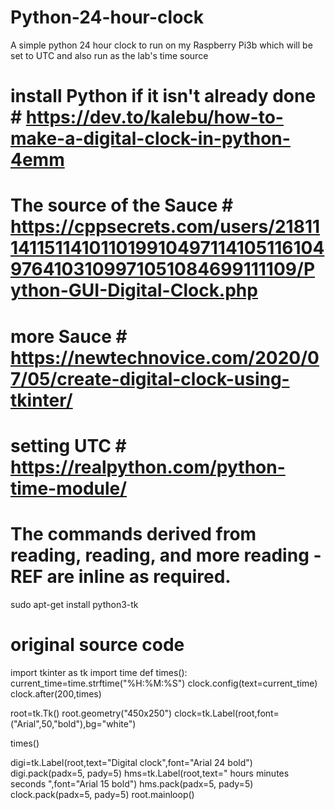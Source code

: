# Python-24-hour-clock
A simple python 24 hour clock to run on my Raspberry Pi3b which will be set to UTC and also run as the lab's time source

# install Python if it isn't already done # https://dev.to/kalebu/how-to-make-a-digital-clock-in-python-4emm
# The source of the Sauce # https://cppsecrets.com/users/218111411511410110199104971141051161049764103109971051084699111109/Python-GUI-Digital-Clock.php
# more Sauce # https://newtechnovice.com/2020/07/05/create-digital-clock-using-tkinter/
# setting UTC # https://realpython.com/python-time-module/


# The commands derived from reading, reading, and more reading - REF are inline as required.
sudo apt-get install python3-tk


# original source code #
import tkinter as tk
import time 
def times():
current_time=time.strftime("%H:%M:%S") 
clock.config(text=current_time)
clock.after(200,times)

root=tk.Tk()
root.geometry("450x250")
clock=tk.Label(root,font=("Arial",50,"bold"),bg="white")

times()

digi=tk.Label(root,text="Digital clock",font="Arial 24 bold")
digi.pack(padx=5, pady=5)
hms=tk.Label(root,text=" hours minutes seconds ",font="Arial 15 bold")
hms.pack(padx=5, pady=5)
clock.pack(padx=5, pady=5)
root.mainloop()


